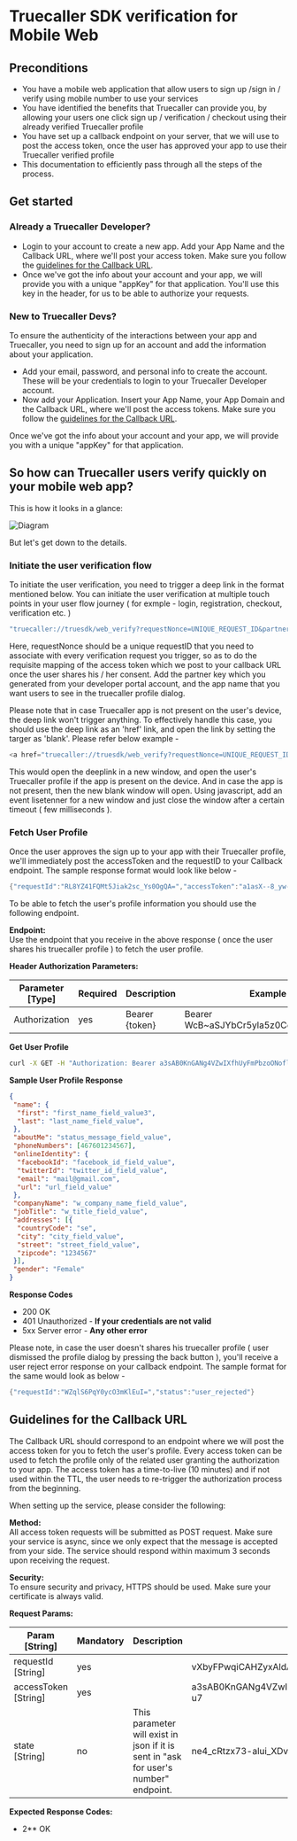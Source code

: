 # Truecaller SDK verification for Mobile Web

## Preconditions

- You have a mobile web application that allow users to sign up /sign in / verify using mobile number to use your services
- You have identified the benefits that Truecaller can provide you, by allowing your users one click sign up / verification / checkout using their already verified Truecaller profile
- You have set up a callback endpoint on your server, that we will use to post the access token, once the user has approved your app to use their Truecaller verified profile
- This documentation to efficiently pass through all the steps of the process.

## Get started

### Already a Truecaller Developer?

- Login to your account to create a new app. Add your App Name and the Callback URL, where we'll post your access token. Make sure you follow the [guidelines for the Callback URL](#guidelines-for-the-callback-url).
- Once we've got the info about your account and your app, we will provide you with a unique "appKey" for that application. You'll use this key in the header, for us to be able to authorize your requests.

### New to Truecaller Devs?

To ensure the authenticity of the interactions between your app and Truecaller, you need to sign up for an account and add the information about your application.

- Add your email, password, and personal info to create the account. These will be your credentials to login to your Truecaller Developer account.
- Now add your Application. Insert your App Name, your App Domain and the Callback URL, where we'll post the access tokens. Make sure you follow the [guidelines for the Callback URL](#guidelines-for-the-callback-url).

Once we've got the info about your account and your app, we will provide you with a unique "appKey" for that application.

## So how can Truecaller users verify quickly on your mobile web app?

This is how it looks in a glance:

![Diagram](https://github.com/singhalyogesh/web-login/blob/master/documentation/images/mweb-flow.png)

But let's get down to the details.

### Initiate the user verification flow

To initiate the user verification, you need to trigger a deep link in the format mentioned below. You can initiate the user verification at multiple touch points in your user flow journey ( for exmple - login, registration, checkout, verification etc. )

```java
"truecaller://truesdk/web_verify?requestNonce=UNIQUE_REQUEST_ID&partnerKey=YOUR_APP_KEY&partnerName=YOUR_APP_NAME"
```

Here, requestNonce should be a unique requestID that you need to associate with every verification request you trigger, so as to do the requisite mapping of the access token which we post to your callback URL once the user shares his / her consent.
Add the partner key which you generated from your developer portal account, and the app name that you want users to see in the truecaller profile dialog.

Please note that in case Truecaller app is not present on the user's device, the deep link won't trigger anything. To effectively handle this case, you should use the deep link as an 'href' link, and open the link by setting the targer as 'blank'. Please refer below example -

```java
<a href="truecaller://truesdk/web_verify?requestNonce=UNIQUE_REQUEST_ID&partnerKey=YOUR_PARTNER_KEY&partnerName=YOUR_APP_NAME" target="_blank">
```

This would open the deeplink in a new window, and open the user's Truecaller profile if the app is present on the device. And in case the app is not present, then the new blank window will open. Using javascript, add an event lisetenner for a new window and just close the window after a certain timeout ( few milliseconds ).
 

### Fetch User Profile

Once the user approves the sign up to your app with their Truecaller profile, we'll immediately post the accessToken and the requestID to your Callback endpoint. The sample response format would look like below -

```java
{"requestId":"RL8YZ41FQMt5Jiak2sc_Ys0OgQA=","accessToken":"a1asX--8_yw-OF--E6Gj_DPyKelJIGUUeYB9U9MJhyeu4hOCbrl","endpoint":"https://profile4-noneu.truecaller.com/v1/default"}
```

To be able to fetch the user's profile information you should use the following endpoint.

**Endpoint:**  
Use the endpoint that you receive in the above response ( once the user shares his truecaller profile ) to fetch the user profile.

**Header Authorization Parameters:**  

| **Parameter [Type]** | **Required** | **Description**  | **Example**                             |
| -------------------  | ------------ | ---------------- | --------------------------------------- |
| Authorization        | yes          | Bearer {token}   | Bearer WcB~aSJYbCr5yla5z0CdAGfyj3Rruk~8 |

**Get User Profile**  
```bash
curl -X GET -H "Authorization: Bearer a3sAB0KnGANg4VZwIXfhUyFmPbzoONofl4FjIItac0JQSODp6niW8oBr33uOI-u7" -H "Cache-Control: no-cache" "https://profile4-noneu.truecaller.com/v1/default"
```

**Sample User Profile Response**

```json
{
 "name": {
  "first": "first_name_field_value3",
  "last": "last_name_field_value",
 },
 "aboutMe": "status_message_field_value",
 "phoneNumbers": [467601234567],
 "onlineIdentity": {
  "facebookId": "facebook_id_field_value",
  "twitterId": "twitter_id_field_value",
  "email": "mail@gmail.com",
  "url": "url_field_value"
 },
 "companyName": "w_company_name_field_value",
 "jobTitle": "w_title_field_value",
 "addresses": [{
  "countryCode": "se",
  "city": "city_field_value",
  "street": "street_field_value",
  "zipcode": "1234567"
 }],
 "gender": "Female"
}
```

**Response Codes**

- 200 OK
- 401 Unauthorized - **If your credentials are not valid**
- 5xx Server error - **Any other error**

Please note, in case the user doesn't shares his truecaller profile ( user dismissed the profile dialog by pressing the back button ), you'll receive a user reject error response on your callback endpoint. The sample format for the same would look as below -

```java
{"requestId":"WZqlS6PqY0ycO3mKlEuI=","status":"user_rejected"}
```

## Guidelines for the Callback URL

The Callback URL should correspond to an endpoint where we will post the access token for you to fetch the user's profile. Every access token can be used to fetch the profile only of the related user granting the authorization to your app. The access token has a time-to-live (10 minutes) and if not used within the TTL, the user needs to re-trigger the authorization process from the beginning.

When setting up the service, please consider the following:

**Method:**  
All access token requests will be submitted as POST request. Make sure your service is async, since we only expect that the message is accepted from your side. The service should respond within maximum 3 seconds upon receiving the request.

**Security:**  
To ensure security and privacy, HTTPS should be used. Make sure your certificate is always valid.

**Request Params:**

| **Param [String]**   | **Mandatory** | **Description**                                                                      | **Example value**                                                 |
| -------------------- | ------------- | ------------------------------------------------------------------------------------ | ----------------------------------------------------------------- |
| requestId [String]   | yes           |                                                                                      | vXbyFPwqiCAHZyxAldA9M9DDXKk=                                      |
| accessToken [String] | yes           |                                                                                      | a3sAB0KnGANg4VZwIXfhUyFmPbzoONofl4FjIItac0JQSODp6niW8oBr33uOI-u7  |
| state [String]       | no            | This parameter will exist in json if it is sent in "ask for user's number" endpoint. | ne4_cRtzx73-alui_XDvzS5h                                          |

**Expected Response Codes:**

- 2** OK
